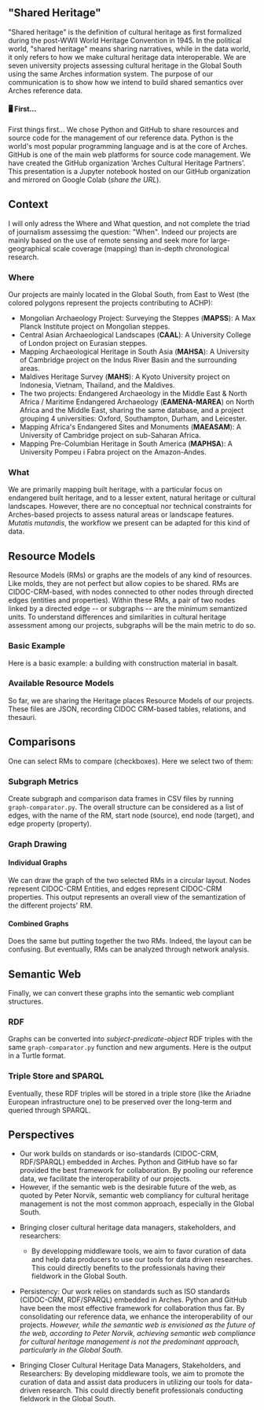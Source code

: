 ## "Shared Heritage"

"Shared heritage" is the definition of cultural heritage as first formalized during the post-WWII World Heritage Convention in 1945. In the political world, "shared heritage" means sharing narratives, while in the data world, it only refers to how we make cultural heritage data interoperable. We are seven university projects assessing cultural heritage in the Global South using the same Arches information system. The purpose of our communication is to show how we intend to build shared semantics over Arches reference data.

#### 🖥️ First...

First things first... We chose Python and GitHub to share resources and source code for the management of our reference data. Python is the world's most popular programming language and is at the core of Arches. GitHub is one of the main web platforms for source code management.  We have created the GitHub organization 'Arches Cultural Heritage Partners'. This presentation is a Jupyter notebook hosted on our GitHub organization and mirrored on Google Colab (*share the URL*).

## Context

I will only adress the Where and What question, and not complete the triad of journalism assessimg the question: "When". Indeed our projects are mainly based on the use of remote sensing and seek more for large-geographical scale coverage (mapping) than in-depth chronological research.

### Where

Our projects are mainly located in the Global South, from East to West (the colored polygons represent the projects contributing to ACHP):
* Mongolian Archaeology Project: Surveying the Steppes (**MAPSS**): A Max Planck Institute project on Mongolian steppes.
* Central Asian Archaeological Landscapes (**CAAL**): A University College of London project on Eurasian steppes.
* Mapping Archaeological Heritage in South Asia (**MAHSA**): A University of Cambridge project on the Indus River Basin and the surrounding areas.
* Maldives Heritage Survey (**MAHS**): A Kyoto University project on Indonesia, Vietnam, Thailand, and the Maldives.
* The two projects: Endangered Archaeology in the Middle East & North Africa / Maritime Endangered Archaeology (**EAMENA-MAREA**) on North Africa and the Middle East, sharing the same database, and a project grouping 4 universities: Oxford, Southampton, Durham, and Leicester.
* Mapping Africa's Endangered Sites and Monuments (**MAEASAM**): A University of Cambridge project on sub-Saharan Africa.
* Mapping Pre-Columbian Heritage in South America (**MAPHSA**): A University Pompeu i Fabra project on the Amazon-Andes.

### What

We are primarily mapping built heritage, with a particular focus on endangered built heritage, and to a lesser extent, natural heritage or cultural landscapes. However, there are no conceptual nor technical constraints for Arches-based projects to assess natural areas or landscape features. *Mutatis mutandis*, the workflow we present can be adapted for this kind of data.

## Resource Models

Resource Models (RMs) or graphs are the models of any kind of resources. Like molds, they are not perfect but allow copies to be shared. RMs are CIDOC-CRM-based, with nodes connected to other nodes through directed edges (entities and properties). Within these RMs, a pair of two nodes linked by a directed edge -- or subgraphs -- are the minimum semantized units. To understand differences and similarities in cultural heritage assessment among our projects, subgraphs will be the main metric to do so.

### Basic Example

Here is a basic example: a building with construction material in basalt.

### Available Resource Models

So far, we are sharing the Heritage places Resource Models of our projects. These files are JSON, recording CIDOC CRM-based tables, relations, and thesauri.

## Comparisons

One can select RMs to compare (checkboxes). Here we select two of them:

### Subgraph Metrics

Create subgraph and comparison data frames in CSV files by running `graph-comparator.py`. The overall structure can be considered as a list of edges, with the name of the RM, start node (source), end node (target), and edge property (property).

### Graph Drawing

#### Individual Graphs

We can draw the graph of the two selected RMs in a circular layout. Nodes represent CIDOC-CRM Entities, and edges represent CIDOC-CRM properties. This output represents an overall view of the semantization of the different projects' RM.

#### Combined Graphs

Does the same but putting together the two RMs. Indeed, the layout can be confusing. But eventually, RMs can be analyzed through network analysis.

## Semantic Web

Finally, we can convert these graphs into the semantic web compliant structures.

### RDF

Graphs can be converted into *subject-predicate-object* RDF triples with the same `graph-comparator.py` function and new arguments. Here is the output in a Turtle format.

### Triple Store and SPARQL

Eventually, these RDF triples will be stored in a triple store (like the Ariadne European infrastructure one) to be preserved over the long-term and queried through SPARQL.

## Perspectives


  - Our work builds on standards or iso-standards (CIDOC-CRM, RDF/SPARQL) embedded in Arches. Python and GitHub have so far provided the best framework for collaboration. By pooling our reference data, we facilitate the interoperability of our projects.
  - However, if the semantic web is the desirable future of the web, as quoted by Peter Norvik, semantic web compliancy for cultural heritage management is not the most common approach, especially in the Global South.
* Bringing closer cultural heritage data managers, stakeholders, and researchers:
  - By developping middleware tools, we aim to favor curation of data and help data producers to use our tools for data driven researches. This could directly benefits to the professionals having their fieldwork in the Global South.

* Persistency:
Our work relies on standards such as ISO standards (CIDOC-CRM, RDF/SPARQL) embedded in Arches. Python and GitHub have been the most effective framework for collaboration thus far. By consolidating our reference data, we enhance the interoperability of our projects.
*However, while the semantic web is envisioned as the future of the web, according to Peter Norvik, achieving semantic web compliance for cultural heritage management is not the predominant approach, particularly in the Global South.*
* Bringing Closer Cultural Heritage Data Managers, Stakeholders, and Researchers:
By developing middleware tools, we aim to promote the curation of data and assist data producers in utilizing our tools for data-driven research. This could directly benefit professionals conducting fieldwork in the Global South.